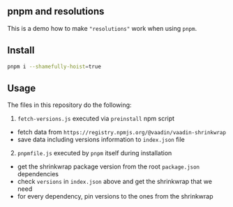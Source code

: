 ## pnpm and resolutions

This is a demo how to make `"resolutions"` work when using `pnpm`.

## Install

```sh
pnpm i --shamefully-hoist=true
```

## Usage

The files in this repository do the following:

1. `fetch-versions.js` executed via `preinstall` npm script

  - fetch data from `https://registry.npmjs.org/@vaadin/vaadin-shrinkwrap`
  - save data including versions information to `index.json` file

2. `pnpmfile.js` executed by `pnpm` itself during installation

  - get the shrinkwrap package version from the root `package.json` dependencies
  - check `versions` in `index.json` above and get the shrinkwrap that we need
  - for every dependency, pin versions to the ones from the shrinkwrap
